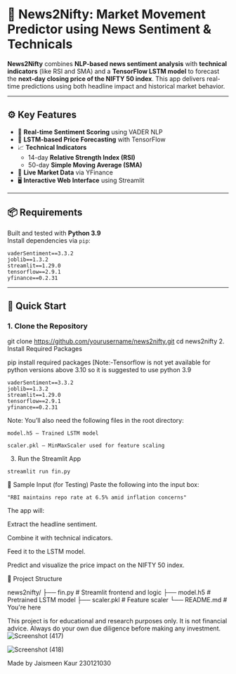 # 📰 News2Nifty: Market Movement Predictor using News Sentiment & Technicals

**News2Nifty** combines **NLP-based news sentiment analysis** with **technical indicators** (like RSI and SMA) and a **TensorFlow LSTM model** to forecast the **next-day closing price of the NIFTY 50 index**. This app delivers real-time predictions using both headline impact and historical market behavior.

---

## ⚙️ Key Features

- 📡 **Real-time Sentiment Scoring** using VADER NLP  
- 🧠 **LSTM-based Price Forecasting** with TensorFlow  
- 📈 **Technical Indicators**  
  - 14-day **Relative Strength Index (RSI)**  
  - 50-day **Simple Moving Average (SMA)**  
- 🔄 **Live Market Data** via YFinance  
- 🖥️ **Interactive Web Interface** using Streamlit

---

## 📦 Requirements

Built and tested with **Python 3.9**  
Install dependencies via `pip`:
```
vaderSentiment==3.3.2
joblib==1.3.2
streamlit==1.29.0
tensorflow==2.9.1
yfinance==0.2.31
```
---

## 🚀 Quick Start

### 1. Clone the Repository
git clone https://github.com/yourusername/news2nifty.git
cd news2nifty
2. Install Required Packages

pip install required packages [Note:-Tensorflow is not yet available for python versions above 3.10 so it is suggested to use python 3.9
```
vaderSentiment==3.3.2
joblib==1.3.2
streamlit==1.29.0
tensorflow==2.9.1
yfinance==0.2.31
```
Note: You’ll also need the following files in the root directory:
```
model.h5 – Trained LSTM model

scaler.pkl – MinMaxScaler used for feature scaling
```

3. Run the Streamlit App
```
streamlit run fin.py
```
🧪 Sample Input (for Testing)
Paste the following into the input box:

```
"RBI maintains repo rate at 6.5% amid inflation concerns"
```
The app will:

Extract the headline sentiment.

Combine it with technical indicators.

Feed it to the LSTM model.

Predict and visualize the price impact on the NIFTY 50 index.

📌 Project Structure

news2nifty/
├── fin.py               # Streamlit frontend and logic
├── model.h5             # Pretrained LSTM model
├── scaler.pkl           # Feature scaler
└── README.md            # You're here

This project is for educational and research purposes only. It is not financial advice. Always do your own due diligence before making any investment.
![Screenshot (417)](https://github.com/user-attachments/assets/481e77a2-4f57-43b6-8c1c-e242343aa380)

![Screenshot (418)](https://github.com/user-attachments/assets/02da2a03-6120-495d-8f31-528c4b3af0dc)

Made by Jaismeen Kaur 230121030
